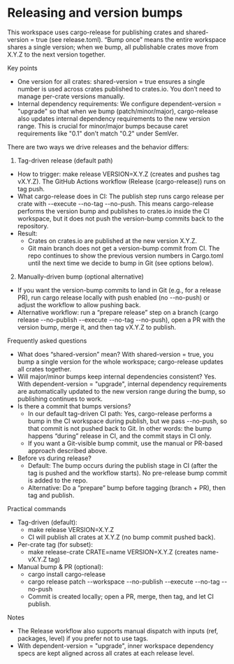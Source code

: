 # Releasing and version bumps

This workspace uses cargo-release for publishing crates and shared-version = true (see release.toml). “Bump once” means the entire workspace shares a single version; when we bump, all publishable crates move from X.Y.Z to the next version together.

Key points
- One version for all crates: shared-version = true ensures a single number is used across crates published to crates.io. You don’t need to manage per-crate versions manually.
- Internal dependency requirements: We configure dependent-version = "upgrade" so that when we bump (patch/minor/major), cargo-release also updates internal dependency requirements to the new version range. This is crucial for minor/major bumps because caret requirements like "0.1" don’t match "0.2" under SemVer.

There are two ways we drive releases and the behavior differs:

1) Tag-driven release (default path)
- How to trigger: make release VERSION=X.Y.Z (creates and pushes tag vX.Y.Z). The GitHub Actions workflow (Release (cargo-release)) runs on tag push.
- What cargo-release does in CI: The publish step runs cargo release per crate with --execute --no-tag --no-push. This means cargo-release performs the version bump and publishes to crates.io inside the CI workspace, but it does not push the version-bump commits back to the repository.
- Result:
  - Crates on crates.io are published at the new version X.Y.Z.
  - Git main branch does not get a version-bump commit from CI. The repo continues to show the previous version numbers in Cargo.toml until the next time we decide to bump in Git (see options below).

2) Manually-driven bump (optional alternative)
- If you want the version-bump commits to land in Git (e.g., for a release PR), run cargo release locally with push enabled (no --no-push) or adjust the workflow to allow pushing back.
- Alternative workflow: run a “prepare release” step on a branch (cargo release <level> --no-publish --execute --no-tag --no-push), open a PR with the version bump, merge it, and then tag vX.Y.Z to publish.

Frequently asked questions
- What does “shared-version” mean? With shared-version = true, you bump a single version for the whole workspace; cargo-release updates all crates together.
- Will major/minor bumps keep internal dependencies consistent? Yes. With dependent-version = "upgrade", internal dependency requirements are automatically updated to the new version range during the bump, so publishing continues to work.
- Is there a commit that bumps versions?
  - In our default tag-driven CI path: Yes, cargo-release performs a bump in the CI workspace during publish, but we pass --no-push, so that commit is not pushed back to Git. In other words: the bump happens “during” release in CI, and the commit stays in CI only.
  - If you want a Git-visible bump commit, use the manual or PR-based approach described above.
- Before vs during release?
  - Default: The bump occurs during the publish stage in CI (after the tag is pushed and the workflow starts). No pre-release bump commit is added to the repo.
  - Alternative: Do a “prepare” bump before tagging (branch + PR), then tag and publish.

Practical commands
- Tag-driven (default):
  - make release VERSION=X.Y.Z
  - CI will publish all crates at X.Y.Z (no bump commit pushed back).
- Per-crate tag (for subset):
  - make release-crate CRATE=name VERSION=X.Y.Z (creates name-vX.Y.Z tag)
- Manual bump & PR (optional):
  - cargo install cargo-release
  - cargo release patch --workspace --no-publish --execute --no-tag --no-push
  - Commit is created locally; open a PR, merge, then tag, and let CI publish.

Notes
- The Release workflow also supports manual dispatch with inputs (ref, packages, level) if you prefer not to use tags.
- With dependent-version = "upgrade", inner workspace dependency specs are kept aligned across all crates at each release level.
